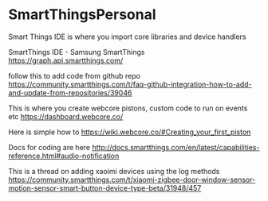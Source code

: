 # SmartThingsPersonal

Smart Things IDE is where you import core libraries and device handlers

SmartThings IDE - Samsung SmartThings
https://graph.api.smartthings.com/

follow this to add code from github repo
https://community.smartthings.com/t/faq-github-integration-how-to-add-and-update-from-repositories/39046

This is where you create webcore pistons, custom code to run on events etc
https://dashboard.webcore.co/

Here is simple how to
https://wiki.webcore.co/#Creating_your_first_piston

Docs for coding are here
http://docs.smartthings.com/en/latest/capabilities-reference.html#audio-notification

This is a thread on adding xaoimi devices using the log methods
https://community.smartthings.com/t/xiaomi-zigbee-door-window-sensor-motion-sensor-smart-button-device-type-beta/31948/457
